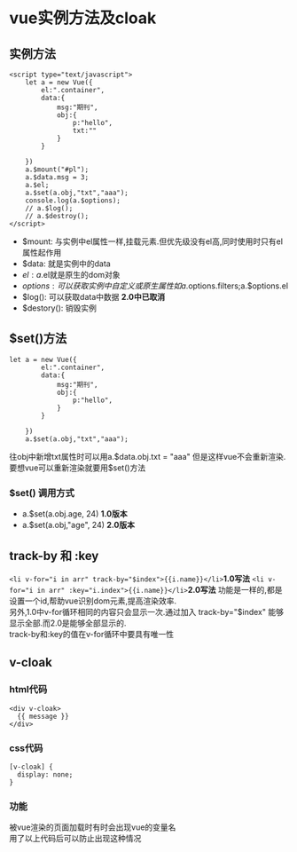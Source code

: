 # vue实例方法及cloak
## 实例方法
```
<script type="text/javascript">
    let a = new Vue({
        el:".container",
        data:{
            msg:"期刊",
            obj:{
                p:"hello",
                txt:""
            }
        }

    })
    a.$mount("#pl");
    a.$data.msg = 3;
    a.$el;
    a.$set(a.obj,"txt","aaa");
    console.log(a.$options);
    // a.$log();
    // a.$destroy();
</script>
```
* $mount: 与实例中el属性一样,挂载元素.但优先级没有el高,同时使用时只有el属性起作用
* $data: 就是实例中的data
* $el: a.$el就是原生的dom对象
* $options: 可以获取实例中自定义或原生属性如a.$options.filters;a.$options.el
* $log(): 可以获取data中数据 **2.0中已取消**
* $destory(): 销毁实例
## $set()方法
```
let a = new Vue({
        el:".container",
        data:{
            msg:"期刊",
            obj:{
                p:"hello",
            }
        }

    })
    a.$set(a.obj,"txt","aaa");
```
往obj中新增txt属性时可以用a.$data.obj.txt = "aaa" 但是这样vue不会重新渲染.  
要想vue可以重新渲染就要用$set()方法  
### $set() 调用方式
* a.$set(a.obj.age, 24) **1.0版本**
* a.$set(a.obj,"age", 24) **2.0版本**
## track-by 和 :key
``<li v-for="i in arr" track-by="$index">{{i.name}}</li>``**1.0写法**
``<li v-for="i in arr" :key="i.index">{{i.name}}</li>``**2.0写法**
功能是一样的,都是设置一个id,帮助vue识别dom元素,提高渲染效率.  
另外,1.0中v-for循环相同的内容只会显示一次.通过加入 track-by="$index" 能够显示全部.而2.0是能够全部显示的.  
track-by和:key的值在v-for循环中要具有唯一性
## v-cloak
### html代码
```
<div v-cloak>
  {{ message }}
</div>
```
### css代码
```
[v-cloak] {
  display: none;
}
```
### 功能
被vue渲染的页面加载时有时会出现vue的变量名  
用了以上代码后可以防止出现这种情况  
